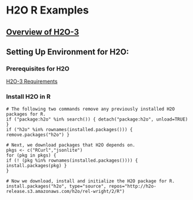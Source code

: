 # H2O R Examples

## [Overview of H2O-3](https://github.com/navdeep-G/h2o-r-examples/blob/master/h2o.pdf)

## Setting Up Environment for H2O:

### Prerequisites for H2O

[H2O-3 Requirements](http://h2o-release.s3.amazonaws.com/h2o/rel-wright/2/docs-website/h2o-docs/welcome.html#requirements)

### Install H2O in R
```
# The following two commands remove any previously installed H2O packages for R.
if ("package:h2o" %in% search()) { detach("package:h2o", unload=TRUE) }
if ("h2o" %in% rownames(installed.packages())) { remove.packages("h2o") }

# Next, we download packages that H2O depends on.
pkgs <- c("RCurl","jsonlite")
for (pkg in pkgs) {
if (! (pkg %in% rownames(installed.packages()))) { install.packages(pkg) }
}

# Now we download, install and initialize the H2O package for R.
install.packages("h2o", type="source", repos="http://h2o-release.s3.amazonaws.com/h2o/rel-wright/2/R")
```